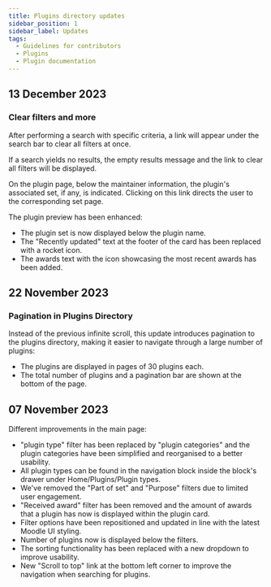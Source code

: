 ```yaml
---
title: Plugins directory updates
sidebar_position: 1
sidebar_label: Updates
tags:
  - Guidelines for contributors
  - Plugins
  - Plugin documentation
---
```


## 13 December 2023

### Clear filters and more

After performing a search with specific criteria, a link will appear under the search bar to clear all filters at once.

If a search yields no results, the empty results message and the link to clear all filters will be displayed.

On the plugin page, below the maintainer information, the plugin's associated set, if any, is indicated. Clicking on this link directs the user to the corresponding set page.

The plugin preview has been enhanced:

- The plugin set is now displayed below the plugin name.
- The "Recently updated" text at the footer of the card has been replaced with a rocket icon.
- The awards text with the icon showcasing the most recent awards has been added.

## 22 November 2023

### Pagination in Plugins Directory

Instead of the previous infinite scroll, this update introduces pagination to the plugins directory, making it easier to navigate through a large number of plugins:

- The plugins are displayed in pages of 30 plugins each.
- The total number of plugins and a pagination bar are shown at the bottom of the page.

## 07 November 2023

Different improvements in the main page:

- "plugin type" filter has been replaced by "plugin categories" and the plugin categories have been simplified and reorganised to a better usability.
- All plugin types can be found in the navigation block inside the block's drawer under Home/Plugins/Plugin types.
- We've removed the "Part of set" and "Purpose" filters due to limited user engagement.
- "Received award" filter has been removed and the amount of awards that a plugin has now is displayed within the plugin card.
- Filter options have been repositioned and updated in line with the latest Moodle UI styling.
- Number of plugins now is displayed below the filters.
- The sorting functionality has been replaced with a new dropdown to improve usability.
- New "Scroll to top" link at the bottom left corner to improve the navigation when searching for plugins.
